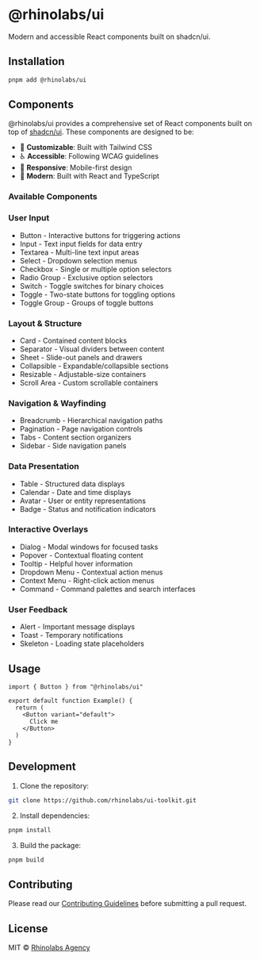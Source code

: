 # @rhinolabs/ui

Modern and accessible React components built on shadcn/ui.

## Installation

```bash
pnpm add @rhinolabs/ui
```

## Components

@rhinolabs/ui provides a comprehensive set of React components built on top of [shadcn/ui](https://ui.shadcn.com/). These components are designed to be:

- 🎨 **Customizable**: Built with Tailwind CSS
- ♿️ **Accessible**: Following WCAG guidelines
- 📱 **Responsive**: Mobile-first design
- 🚀 **Modern**: Built with React and TypeScript

### Available Components

### User Input
- Button - Interactive buttons for triggering actions
- Input - Text input fields for data entry
- Textarea - Multi-line text input areas
- Select - Dropdown selection menus
- Checkbox - Single or multiple option selectors
- Radio Group - Exclusive option selectors
- Switch - Toggle switches for binary choices
- Toggle - Two-state buttons for toggling options
- Toggle Group - Groups of toggle buttons

### Layout & Structure
- Card - Contained content blocks
- Separator - Visual dividers between content
- Sheet - Slide-out panels and drawers
- Collapsible - Expandable/collapsible sections
- Resizable - Adjustable-size containers
- Scroll Area - Custom scrollable containers

### Navigation & Wayfinding
- Breadcrumb - Hierarchical navigation paths
- Pagination - Page navigation controls
- Tabs - Content section organizers
- Sidebar - Side navigation panels

### Data Presentation
- Table - Structured data displays
- Calendar - Date and time displays
- Avatar - User or entity representations
- Badge - Status and notification indicators

### Interactive Overlays
- Dialog - Modal windows for focused tasks
- Popover - Contextual floating content
- Tooltip - Helpful hover information
- Dropdown Menu - Contextual action menus
- Context Menu - Right-click action menus
- Command - Command palettes and search interfaces

### User Feedback
- Alert - Important message displays
- Toast - Temporary notifications
- Skeleton - Loading state placeholders

## Usage

```tsx
import { Button } from "@rhinolabs/ui"

export default function Example() {
  return (
    <Button variant="default">
      Click me
    </Button>
  )
}
```

## Development

1. Clone the repository:
```bash
git clone https://github.com/rhinolabs/ui-toolkit.git
```

2. Install dependencies:
```bash
pnpm install
```

3. Build the package:
```bash
pnpm build
```

## Contributing

Please read our [Contributing Guidelines](../../CONTRIBUTING.md) before submitting a pull request.

## License

MIT © [Rhinolabs Agency](https://rhinolabs.agency)
